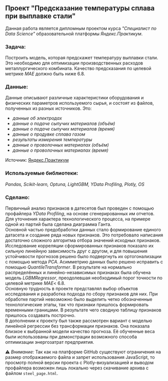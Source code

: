 ## Проект "Предсказание температуры сплава при выплавке стали"
Данная работа является дипломным проектом курса _"Специалист по Data Science"_ образовательной платформы _Яндекс.Практикум_.   
### Задача:
Построить модель, которая предскажет температуру выплавки стали. Это необходимо для оптимизации производственных расходов металлургического комбината. Качество предсказания по целевой метрике _MAE_ должно быть ниже 6.8.
### Данные:
Данные описывают различные характеристики оборудования и физических параметров используемого сырья, и состоят из файлов, полученных из разных источников. Это:  
- _данные об электродах_
- _данные о подаче сыпучих материалов (объём)_
- _данные о подаче сыпучих материалов (время)_
- _данные о продувке сплава газом_
- _результаты измерения температуры_
- _данные о проволочных материалах (объём)_
- _данные о проволочных материалах (время)_

Источник: [Яндекс.Практикум](https://practicum.yandex.ru/data-scientist/)
### Используемые библиотеки:  
*Pandas, Scikit-learn, Optuna, LightGBM, YData Profiling, Plotly, OS*
### Сделано:
Первичный анализ признаков в датесетов был проведен с помощью профайлера _YData Profiling_, на основе сгенерированных им отчетов.  
Для уточнения характера технологического процесса, на примере одной из партий была сделана диаграмма Ганта.  
Основной частью предобработки данных стало формирование единого датасета и создание ряда новых признаков. Это потребовало написания достаточно сложного алгоритма отбора значений исходных признаков.  
Исследование корреляции сформированных признаков показало их сильную линейную зависимость друг с другом, и для повышения устойчивости прогнозов решено было подвергнуть их ортогонализации с помощью метода _PCA_. Асимметрию данных было решено исправить с помощью _QuantileTransformer_. В результате на нормально распределённых и линейно-независимых признаках была обучена модель _LGBMRegressor_, преодолевшая необходимый порог точности по целевой метрике _MAE_< 6.8.  
Основную трудность в проекте представлял выбор объектов исследования и разработка подхода по сбору признаков для них. При обработке партий невозможно было выделить четко обозначенные технологические этапы, так что признаки пришлось формировать временными границами. В результате чего сводную таблицу признаков пришлось создавать построчно.  
В дополнении к проекту был также рассмотрен вариант с моделью линейной регрессии без трансформации признаков. Она показала близкое к выбранной модели качество прогноза. Её обученные веса были использованы при демонстрации возможного способа оптимизации энергозатрат предприятия.  

⚠ _Внимание:_ Так как на платформе GitHub существуют ограничения на размер отображаемого файла и запрет использования JavaScript, то просмотр полной версии проекта с Plotly-визуализацией и выводом профайлера возможен лишь локально через скачивание  архива с файлом `steel_page.html`.
